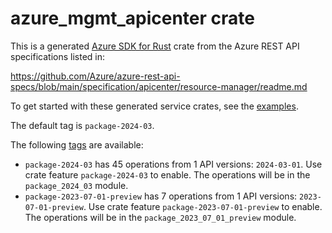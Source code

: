 # azure_mgmt_apicenter crate

This is a generated [Azure SDK for Rust](https://github.com/Azure/azure-sdk-for-rust) crate from the Azure REST API specifications listed in:

https://github.com/Azure/azure-rest-api-specs/blob/main/specification/apicenter/resource-manager/readme.md

To get started with these generated service crates, see the [examples](https://github.com/Azure/azure-sdk-for-rust/blob/main/services/README.md#examples).

The default tag is `package-2024-03`.

The following [tags](https://github.com/Azure/azure-sdk-for-rust/blob/main/services/tags.md) are available:

- `package-2024-03` has 45 operations from 1 API versions: `2024-03-01`. Use crate feature `package-2024-03` to enable. The operations will be in the `package_2024_03` module.
- `package-2023-07-01-preview` has 7 operations from 1 API versions: `2023-07-01-preview`. Use crate feature `package-2023-07-01-preview` to enable. The operations will be in the `package_2023_07_01_preview` module.